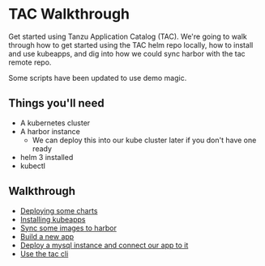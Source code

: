 # TAC Walkthrough

Get started using Tanzu Application Catalog (TAC). We're going to walk through how to get started using the TAC helm repo locally, how to install and use kubeapps, and dig into how we could sync harbor with the tac remote repo.

Some scripts have been updated to use demo magic.

## Things you'll need

* A kubernetes cluster
* A harbor instance
  * We can deploy this into our kube cluster later if you don't have one ready
* helm 3 installed
* kubectl

## Walkthrough

* [Deploying some charts](deploy-a-chart.md)
* [Installing kubeapps](install-kubeapps.md)
* [Sync some images to harbor](sync-to-harbor.md)
* [Build a new app](create-an-app.md)
* [Deploy a mysql instance and connect our app to it](custom-app.md)
* [Use the tac cli](tac-cli.sh)
